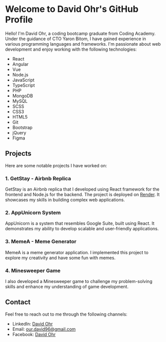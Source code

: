 # Welcome to David Ohr's GitHub Profile

Hello! I'm David Ohr, a coding bootcamp graduate from Coding Academy. Under the guidance of CTO Yaron Bitom, I have gained experience in various programming languages and frameworks. I'm passionate about web development and enjoy working with the following technologies:

- React
- Angular
- Vue
- Node.js
- JavaScript
- TypeScript
- PHP
- MongoDB
- MySQL
- SCSS
- CSS3
- HTML5
- Git
- Bootstrap
- jQuery
- Figma

## Projects

Here are some notable projects I have worked on:

### 1. GetStay - Airbnb Replica
GetStay is an Airbnb replica that I developed using React framework for the frontend and Node.js for the backend. The project is deployed on [Render](https://getstay.onrender.com/stay). It showcases my skills in building complex web applications.

### 2. AppUnicorn System
AppUnicorn is a system that resembles Google Suite, built using React. It demonstrates my ability to develop scalable and user-friendly applications.

### 3. MemeA - Meme Generator
MemeA is a meme generator application. I implemented this project to explore my creativity and have some fun with memes.

### 4. Minesweeper Game
I also developed a Minesweeper game to challenge my problem-solving skills and enhance my understanding of game development.

## Contact

Feel free to reach out to me through the following channels:

- LinkedIn: [David Ohr](https://www.linkedin.com/in/david-ohr/)
- Email: our.david96@gmail.com
- Facebook: [David Ohr](https://www.facebook.com/davidefimen)
